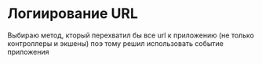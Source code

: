 # Логиирование URL

Выбираю метод, кторый перехватил бы все url к приложению (не только контроллеры и экшены) поэ тому решил использовать событие приложения